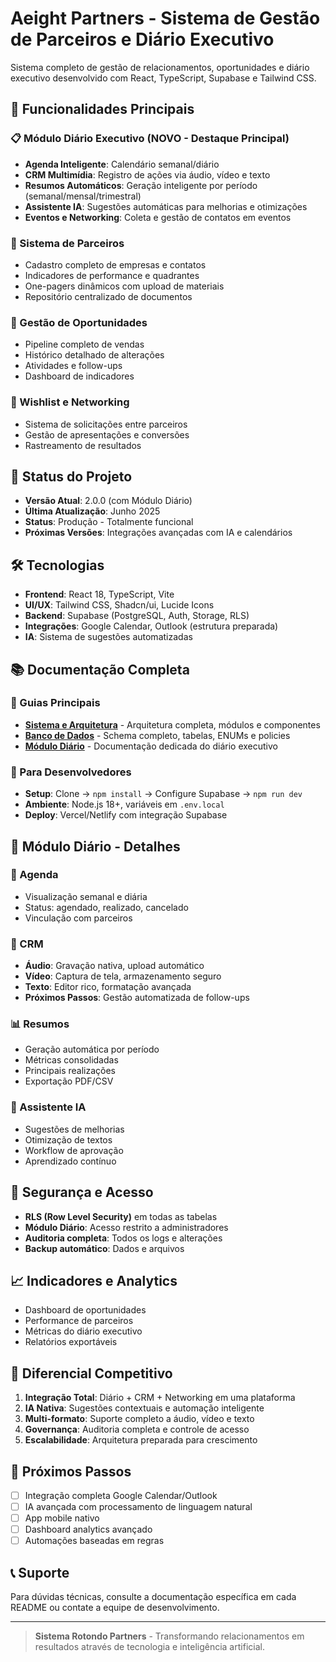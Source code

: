 
# Aeight Partners - Sistema de Gestão de Parceiros e Diário Executivo

Sistema completo de gestão de relacionamentos, oportunidades e diário executivo desenvolvido com React, TypeScript, Supabase e Tailwind CSS.

## 🎯 Funcionalidades Principais

### 📋 **Módulo Diário Executivo** (NOVO - Destaque Principal)
- **Agenda Inteligente**: Calendário semanal/diário
- **CRM Multimídia**: Registro de ações via áudio, vídeo e texto
- **Resumos Automáticos**: Geração inteligente por período (semanal/mensal/trimestral)
- **Assistente IA**: Sugestões automáticas para melhorias e otimizações
- **Eventos e Networking**: Coleta e gestão de contatos em eventos

### 🏢 Sistema de Parceiros
- Cadastro completo de empresas e contatos
- Indicadores de performance e quadrantes
- One-pagers dinâmicos com upload de materiais
- Repositório centralizado de documentos

### 💼 Gestão de Oportunidades
- Pipeline completo de vendas
- Histórico detalhado de alterações
- Atividades e follow-ups
- Dashboard de indicadores

### 🎯 Wishlist e Networking
- Sistema de solicitações entre parceiros
- Gestão de apresentações e conversões
- Rastreamento de resultados

## 🚀 Status do Projeto

- **Versão Atual**: 2.0.0 (com Módulo Diário)
- **Última Atualização**: Junho 2025
- **Status**: Produção - Totalmente funcional
- **Próximas Versões**: Integrações avançadas com IA e calendários

## 🛠️ Tecnologias

- **Frontend**: React 18, TypeScript, Vite
- **UI/UX**: Tailwind CSS, Shadcn/ui, Lucide Icons
- **Backend**: Supabase (PostgreSQL, Auth, Storage, RLS)
- **Integrações**: Google Calendar, Outlook (estrutura preparada)
- **IA**: Sistema de sugestões automatizadas

## 📚 Documentação Completa

### 📖 Guias Principais
- **[Sistema e Arquitetura](./README.sistema.md)** - Arquitetura completa, módulos e componentes
- **[Banco de Dados](./README.dados.md)** - Schema completo, tabelas, ENUMs e policies
- **[Módulo Diário](./docs/DIARIO.README.md)** - Documentação dedicada do diário executivo

### 🔧 Para Desenvolvedores
- **Setup**: Clone → `npm install` → Configure Supabase → `npm run dev`
- **Ambiente**: Node.js 18+, variáveis em `.env.local`
- **Deploy**: Vercel/Netlify com integração Supabase

## 🎯 Módulo Diário - Detalhes

### 📅 Agenda
- Visualização semanal e diária
- Status: agendado, realizado, cancelado
- Vinculação com parceiros

### 📝 CRM
- **Áudio**: Gravação nativa, upload automático
- **Vídeo**: Captura de tela, armazenamento seguro
- **Texto**: Editor rico, formatação avançada
- **Próximos Passos**: Gestão automatizada de follow-ups

### 📊 Resumos
- Geração automática por período
- Métricas consolidadas
- Principais realizações
- Exportação PDF/CSV

### 🤖 Assistente IA
- Sugestões de melhorias
- Otimização de textos
- Workflow de aprovação
- Aprendizado contínuo

## 🔐 Segurança e Acesso

- **RLS (Row Level Security)** em todas as tabelas
- **Módulo Diário**: Acesso restrito a administradores
- **Auditoria completa**: Todos os logs e alterações
- **Backup automático**: Dados e arquivos

## 📈 Indicadores e Analytics

- Dashboard de oportunidades
- Performance de parceiros
- Métricas do diário executivo
- Relatórios exportáveis

## 🌟 Diferencial Competitivo

1. **Integração Total**: Diário + CRM + Networking em uma plataforma
2. **IA Nativa**: Sugestões contextuais e automação inteligente
3. **Multi-formato**: Suporte completo a áudio, vídeo e texto
4. **Governança**: Auditoria completa e controle de acesso
5. **Escalabilidade**: Arquitetura preparada para crescimento

## 🎯 Próximos Passos

- [ ] Integração completa Google Calendar/Outlook
- [ ] IA avançada com processamento de linguagem natural
- [ ] App mobile nativo
- [ ] Dashboard analytics avançado
- [ ] Automações baseadas em regras

## 📞 Suporte

Para dúvidas técnicas, consulte a documentação específica em cada README ou contate a equipe de desenvolvimento.

---

> **Sistema Rotondo Partners** - Transformando relacionamentos em resultados através de tecnologia e inteligência artificial.
